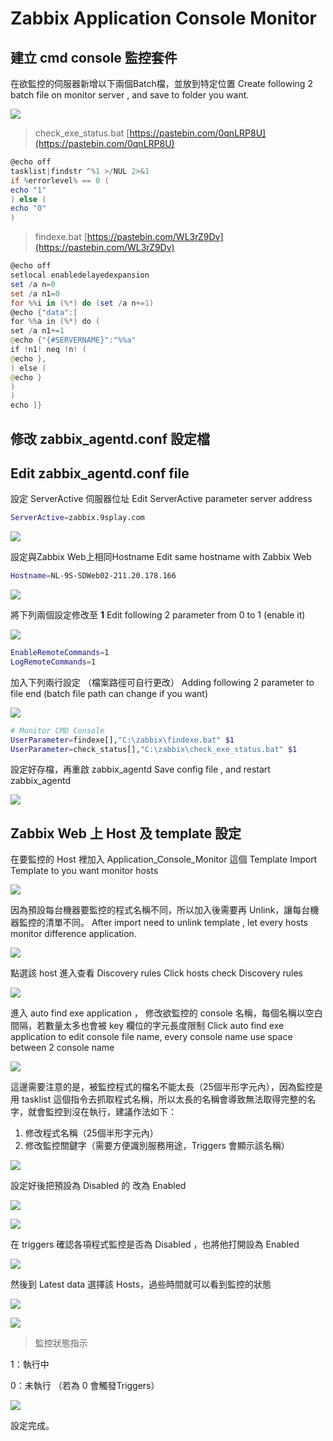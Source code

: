 # Zabbix Application Console Monitor

## 建立 cmd console 監控套件

在欲監控的伺服器新增以下兩個Batch檔，並放到特定位置
Create following 2 batch file on monitor server , and save to folder you want.

![](https://i.imgur.com/jgSiKfK.png)

> check_exe_status.bat   [https://pastebin.com/0qnLRP8U](https://pastebin.com/0qnLRP8U)

```powershell
@echo off
tasklist|findstr ^%1 >/NUL 2>&1
if %errorlevel% == 0 (
echo "1"
) else (
echo "0"
)
```

> findexe.bat   [https://pastebin.com/WL3rZ9Dv](https://pastebin.com/WL3rZ9Dv)

```powershell
@echo off
setlocal enabledelayedexpansion
set /a n=0
set /a n1=0
for %%i in (%*) do (set /a n+=1)
@echo {"data":[
for %%a in (%*) do (
set /a n1+=1
@echo {"{#SERVERNAME}":"%%a"
if !n1! neq !n! (
@echo },
) else (
@echo }
)
)
echo ]}
```

## 修改 zabbix_agentd.conf 設定檔
## Edit zabbix_agentd.conf file

設定 ServerActive 伺服器位址
Edit ServerActive parameter server address

```bash
ServerActive=zabbix.9splay.com
```

![](https://i.imgur.com/Uoa12eg.png)

設定與Zabbix Web上相同Hostname
Edit same hostname with Zabbix Web

```bash
Hostname=NL-9S-SDWeb02-211.20.178.166
```

![](https://i.imgur.com/HXeJfnp.png)

將下列兩個設定修改至 **1** 
Edit following 2 parameter from 0 to 1 (enable it)

![](https://i.imgur.com/bQZhTwD.png)

```bash
EnableRemoteCommands=1
LogRemoteCommands=1
```

加入下列兩行設定 （檔案路徑可自行更改）
Adding following 2 parameter to file end (batch file path can change if you want)

![](https://i.imgur.com/jDE9YI9.png)

```bash
# Monitor CMD Console
UserParameter=findexe[],"C:\zabbix\findexe.bat" $1
UserParameter=check_status[],"C:\zabbix\check_exe_status.bat" $1
```

設定好存檔，再重啟 zabbix_agentd
Save config file , and restart zabbix_agentd

![](https://i.imgur.com/hoeuKJu.png)

## Zabbix Web 上 Host 及 template 設定

在要監控的 Host 裡加入 Application_Console_Monitor 這個 Template
Import Template to you want monitor hosts

![](https://i.imgur.com/GbasMZS.png)

因為預設每台機器要監控的程式名稱不同，所以加入後需要再 Unlink，讓每台機器監控的清單不同。
After import need to unlink template , let every hosts monitor difference application.

![](https://i.imgur.com/wHF54wh.png)

點選該 host 進入查看 Discovery rules 
Click hosts check Discovery rules

![](https://i.imgur.com/NKSK1gW.png)

進入 auto find exe application ， 修改欲監控的 console 名稱，每個名稱以空白間隔，若數量太多也會被 key 欄位的字元長度限制
Click auto find exe application to edit console file name, every console name use space between 2 console name

![](https://i.imgur.com/aM2VZDM.png)

這邊需要注意的是，被監控程式的檔名不能太長（25個半形字元內），因為監控是用 tasklist 這個指令去抓取程式名稱，所以太長的名稱會導致無法取得完整的名字，就會監控到沒在執行，建議作法如下：


1. 修改程式名稱（25個半形字元內）
2. 修改監控關鍵字（需要方便識別服務用途，Triggers 會顯示該名稱）

![](https://i.imgur.com/GzNP3ug.png)

設定好後把預設為 Disabled 的 改為 Enabled

![](https://i.imgur.com/NmGqz3n.png)

![](https://i.imgur.com/HyHwYCj.png)

在 triggers 確認各項程式監控是否為 Disabled ，也將他打開設為 Enabled

![](https://i.imgur.com/OOH2K8m.png)

然後到 Latest data 選擇該 Hosts，過些時間就可以看到監控的狀態

![](https://i.imgur.com/sAdA52L.png)

![](https://i.imgur.com/qPUexsf.png)

> 監控狀態指示

1：執行中

0：未執行 （若為 0 會觸發Triggers）

![](https://i.imgur.com/OPqwt73.png)

設定完成。
